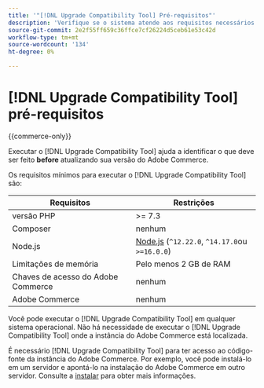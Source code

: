 ```yaml
---
title: '"[!DNL Upgrade Compatibility Tool] Pré-requisitos"'
description: 'Verifique se o sistema atende aos requisitos necessários para executar o [!DNL Upgrade Compatibility Tool] para seu projeto do Adobe Commerce. '
source-git-commit: 2e2f55ff659c36ffce7cf26224d5ceb61e53c42d
workflow-type: tm+mt
source-wordcount: '134'
ht-degree: 0%

---
```



# [!DNL Upgrade Compatibility Tool] pré-requisitos

{{commerce-only}}

Executar o [!DNL Upgrade Compatibility Tool] ajuda a identificar o que deve ser feito **before** atualizando sua versão do Adobe Commerce.

Os requisitos mínimos para executar o [!DNL Upgrade Compatibility Tool] são:

| **Requisitos** | **Restrições** |
|----------------|-----------------|
| versão PHP | >= 7.3 |
| Composer | nenhum |
| Node.js | [Node.js](https://nodejs.org/) (`^12.22.0`, `^14.17.0`ou `>=16.0.0`) |
| Limitações de memória | Pelo menos 2 GB de RAM |
| Chaves de acesso do Adobe Commerce | nenhum |
| Adobe Commerce | nenhum |

Você pode executar o [!DNL Upgrade Compatibility Tool] em qualquer sistema operacional. Não há necessidade de executar o [!DNL Upgrade Compatibility Tool] onde a instância do Adobe Commerce está localizada.

É necessário [!DNL Upgrade Compatibility Tool] para ter acesso ao código-fonte da instância do Adobe Commerce. Por exemplo, você pode instalá-lo em um servidor e apontá-lo na instalação do Adobe Commerce em outro servidor. Consulte a [instalar](../upgrade-compatibility-tool/install.md) para obter mais informações.
